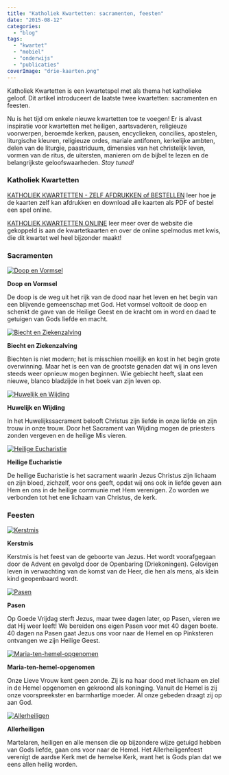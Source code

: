 ```yaml
---
title: "Katholiek Kwartetten: sacramenten, feesten"
date: "2015-08-12"
categories: 
  - "blog"
tags: 
  - "kwartet"
  - "mobiel"
  - "onderwijs"
  - "publicaties"
coverImage: "drie-kaarten.png"
---
```


Katholiek Kwartetten is een kwartetspel met als thema het katholieke geloof. Dit artikel introduceert de laatste twee kwartetten: sacramenten en feesten.

Nu is het tijd om enkele nieuwe kwartetten toe te voegen! Er is alvast inspiratie voor kwartetten met heiligen, aartsvaderen, religieuze voorwerpen, beroemde kerken, pausen, encyclieken, concilies, apostelen, liturgische kleuren, religieuze ordes, mariale antifonen, kerkelijke ambten, delen van de liturgie, paastriduum, dimensies van het christelijk leven, vormen van de ritus, de uitersten, manieren om de bijbel te lezen en de belangrijkste geloofswaarheden. _Stay tuned!_

### Katholiek Kwartetten

[KATHOLIEK KWARTETTEN - ZELF AFDRUKKEN of BESTELLEN](/katholiek-kwartetten/ "Katholiek Kwartetten") leer hoe je de kaarten zelf kan afdrukken en download alle kaarten als PDF of bestel een spel online.

[KATHOLIEK KWARTETTEN ONLINE](/blog/katholiek-kwartetten/ "Katholiek Kwartetten met online kwis") leer meer over de website die gekoppeld is aan de kwartetkaarten en over de online spelmodus met kwis, die dit kwartet wel heel bijzonder maakt!

### Sacramenten

[![Doop en Vormsel](images/kwartet16-pagina045.png)](http://kwartet.gelovenleren.net/sacramenten/doop-en-vormsel)

**Doop en Vormsel**

De doop is de weg uit het rijk van de dood naar het leven en het begin van een blijvende gemeenschap met God. Het vormsel voltooit de doop en schenkt de gave van de Heilige Geest en de kracht om in word en daad te getuigen van Gods liefde en macht.

[![Biecht en Ziekenzalving](images/kwartet16-pagina046.png)](http://kwartet.gelovenleren.net/sacramenten/biecht-en-ziekenzalving)

**Biecht en Ziekenzalving**

Biechten is niet modern; het is misschien moeilijk en kost in het begin grote overwinning. Maar het is een van de grootste genaden dat wij in ons leven steeds weer opnieuw mogen beginnen. Wie gebiecht heeft, slaat een nieuwe, blanco bladzijde in het boek van zijn leven op.

[![Huwelijk en Wijding](images/kwartet16-pagina047.png)](http://kwartet.gelovenleren.net/sacramenten/huwelijk-en-wijding)

**Huwelijk en Wijding**

In het Huwelijkssacrament belooft Christus zijn liefde in onze liefde en zijn trouw in onze trouw. Door het Sacrament van Wijding mogen de priesters zonden vergeven en de heilige Mis vieren.

[![Heilige Eucharistie](images/kwartet16-pagina048.png)](http://kwartet.gelovenleren.net/sacramenten/heilige-eucharistie)

**Heilige Eucharistie**

De heilige Eucharistie is het sacrament waarin Jezus Christus zijn lichaam en zijn bloed, zichzelf, voor ons geeft, opdat wij ons ook in liefde geven aan Hem en ons in de heilige communie met Hem verenigen. Zo worden we verbonden tot het ene lichaam van Christus, de kerk.

### Feesten

[![Kerstmis](images/kwartet16-pagina049.png)](http://kwartet.gelovenleren.net/feesten/kerstmis)

**Kerstmis**

Kerstmis is het feest van de geboorte van Jezus. Het wordt voorafgegaan door de Advent en gevolgd door de Openbaring (Driekoningen). Gelovigen leven in verwachting van de komst van de Heer, die hen als mens, als klein kind geopenbaard wordt.

[![Pasen](images/kwartet16-pagina050.png)](http://kwartet.gelovenleren.net/feesten/pasen)

**Pasen**

Op Goede Vrijdag sterft Jezus, maar twee dagen later, op Pasen, vieren we dat Hij weer leeft! We bereiden ons eigen Pasen voor met 40 dagen boete. 40 dagen na Pasen gaat Jezus ons voor naar de Hemel en op Pinksteren ontvangen we zijn Heilige Geest.

[![Maria-ten-hemel-opgenomen](images/kwartet16-pagina051.png)](http://kwartet.gelovenleren.net/feesten/maria-ten-hemel-opgenomen)

**Maria-ten-hemel-opgenomen**

Onze Lieve Vrouw kent geen zonde. Zij is na haar dood met lichaam en ziel in de Hemel opgenomen en gekroond als koninging. Vanuit de Hemel is zij onze voorspreekster en barmhartige moeder. Al onze gebeden draagt zij op aan God.

[![Allerheiligen](images/kwartet16-pagina052.png)](http://kwartet.gelovenleren.net/feesten/allerheiligen)

**Allerheiligen**

Martelaren, heiligen en alle mensen die op bijzondere wijze getuigd hebben van Gods liefde, gaan ons voor naar de Hemel. Het Allerheiligenfeest verenigt de aardse Kerk met de hemelse Kerk, want het is Gods plan dat we eens allen heilig worden.
